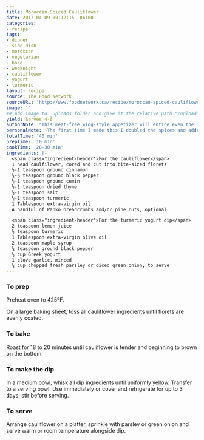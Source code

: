```yaml
---
title: Moroccan Spiced Cauliflower
date: 2017-04-09 00:12:15 -06:00
categories:
- recipe
tags:
- dinner
- side-dish
- moroccan
- vegetarian
- bake
- weeknight
- cauliflower
- yogurt
- turmeric
layout: recipe
source: The Food Network
sourceURL: 'http://www.foodnetwork.ca/recipe/moroccan-spiced-cauliflower-bites/18689/'
image: ''
## Add image to _uploads folder and give it the relative path "/uploads/FILENAME.jpg"
yield: Serves 4-6
authorNote: "This meat-free wing-style appetizer will entice even the most discerning carnivore with its bright yellow hue and bold flavour profile. Serve as a quick party appetizer or as part of a larger meal as a veggie side dish."
personalNote: 'The first time I made this I doubled the spices and added a few handfuls of Panko breadcrumbs and pine nuts for a Moroccan-themed potluck. I hustled from work to get home by 6, threw this dish in the oven, and was at the dinner with this dish by 7:30.'
totalTime: '40 min'
prepTime: '10 min'
cookTime: '20-30 min'
ingredients: |-
  <span class="ingredient-header">For the cauliflower</span>
  1 head caulfilower, cored and cut into bite-sized florets
  ½-1 teaspoon ground cinnamon
  ¼-½ teaspoon ground black pepper
  ½-1 teaspoon ground cumin
  ½-1 teaspoon dried thyme
  ½-1 teaspoon salt
  ½-1 teaspoon turmeric
  1 Tablespoon extra-virgin oil
  A handful of Panko breadcrumbs and/or pine nuts, optional

  <span class="ingredient-header">For the turmeric yogurt dip</span>
  2 teaspoon lemon juice
  ½ teaspoon turmeric
  1 Tablespoon extra-virgin olive oil
  2 teaspoon maple syrup
  ¼ teaspoon ground black pepper
  ½ cup Greek yogurt
  1 clove garlic, minced
  ¼ cup chopped fresh parsley or diced green onion, to serve
---
```


### To prep

Preheat oven to 425ºF.

On a large baking sheet, toss all cauliflower ingredients until florets are evenly coated.

### To bake

Roast for 18 to 20 minutes until cauliflower is tender and beginning to brown on the bottom.

### To make the dip

In a medium bowl, whisk all dip ingredients until uniformly yellow. Transfer to a serving bowl. Use immediately or cover and refrigerate for up to 3 days; stir before serving.

### To serve

Arrange cauliflower on a platter, sprinkle with parsley or green onion and serve warm or room temperature alongside dip.
